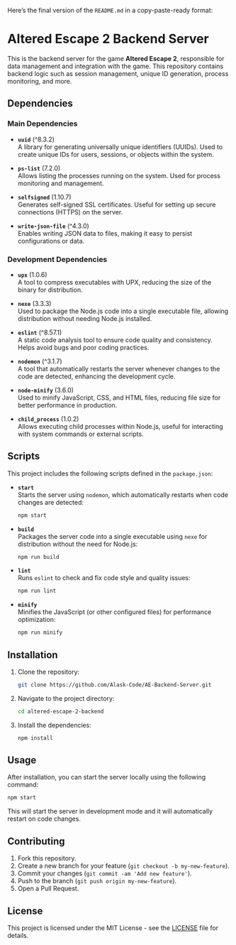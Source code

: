 Here’s the final version of the `README.md` in a copy-paste-ready format:

# Altered Escape 2 Backend Server

This is the backend server for the game **Altered Escape 2**, responsible for data management and integration with the game. This repository contains backend logic such as session management, unique ID generation, process monitoring, and more.

## Dependencies

### Main Dependencies

- **`uuid`** (^8.3.2)  
  A library for generating universally unique identifiers (UUIDs). Used to create unique IDs for users, sessions, or objects within the system.

- **`ps-list`** (7.2.0)  
  Allows listing the processes running on the system. Used for process monitoring and management.

- **`selfsigned`** (1.10.7)  
  Generates self-signed SSL certificates. Useful for setting up secure connections (HTTPS) on the server.

- **`write-json-file`** (^4.3.0)  
  Enables writing JSON data to files, making it easy to persist configurations or data.

### Development Dependencies

- **`upx`** (1.0.6)  
  A tool to compress executables with UPX, reducing the size of the binary for distribution.

- **`nexe`** (3.3.3)  
  Used to package the Node.js code into a single executable file, allowing distribution without needing Node.js installed.

- **`eslint`** (^8.57.1)  
  A static code analysis tool to ensure code quality and consistency. Helps avoid bugs and poor coding practices.

- **`nodemon`** (^3.1.7)  
  A tool that automatically restarts the server whenever changes to the code are detected, enhancing the development cycle.

- **`node-minify`** (3.6.0)  
  Used to minify JavaScript, CSS, and HTML files, reducing file size for better performance in production.

- **`child_process`** (1.0.2)  
  Allows executing child processes within Node.js, useful for interacting with system commands or external scripts.

## Scripts

This project includes the following scripts defined in the `package.json`:

- **`start`**  
  Starts the server using `nodemon`, which automatically restarts when code changes are detected:
  ```bash
  npm start
  ```

- **`build`**  
  Packages the server code into a single executable using `nexe` for distribution without the need for Node.js:
  ```bash
  npm run build
  ```

- **`lint`**  
  Runs `eslint` to check and fix code style and quality issues:
  ```bash
  npm run lint
  ```

- **`minify`**  
  Minifies the JavaScript (or other configured files) for performance optimization:
  ```bash
  npm run minify
  ```

## Installation

1. Clone the repository:
   ```bash
   git clone https://github.com/Alask-Code/AE-Backend-Server.git
   ```

2. Navigate to the project directory:
   ```bash
   cd altered-escape-2-backend
   ```

3. Install the dependencies:
   ```bash
   npm install
   ```

## Usage

After installation, you can start the server locally using the following command:

```bash
npm start
```

This will start the server in development mode and it will automatically restart on code changes.

## Contributing

1. Fork this repository.
2. Create a new branch for your feature (`git checkout -b my-new-feature`).
3. Commit your changes (`git commit -am 'Add new feature'`).
4. Push to the branch (`git push origin my-new-feature`).
5. Open a Pull Request.

## License

This project is licensed under the MIT License - see the [LICENSE](LICENSE) file for details.